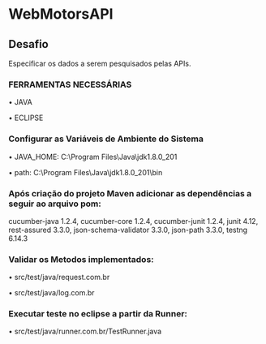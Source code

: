 # WebMotorsAPI

## Desafio
Especificar os dados a serem pesquisados pelas APIs.

### FERRAMENTAS NECESSÁRIAS
• JAVA

• ECLIPSE


### Configurar as Variáveis de Ambiente do Sistema
• JAVA_HOME: C:\Program Files\Java\jdk1.8.0_201

• path: C:\Program Files\Java\jdk1.8.0_201\bin

### Após criação do projeto Maven adicionar as dependências a seguir ao arquivo pom:
cucumber-java 1.2.4, cucumber-core 1.2.4, cucumber-junit 1.2.4, junit 4.12, rest-assured 3.3.0, json-schema-validator 3.3.0, json-path 3.3.0, testng 6.14.3

### Validar os Metodos implementados:
• src/test/java/request.com.br

• src/test/java/log.com.br

### Executar teste no eclipse a partir da Runner:
• src/test/java/runner.com.br/TestRunner.java


